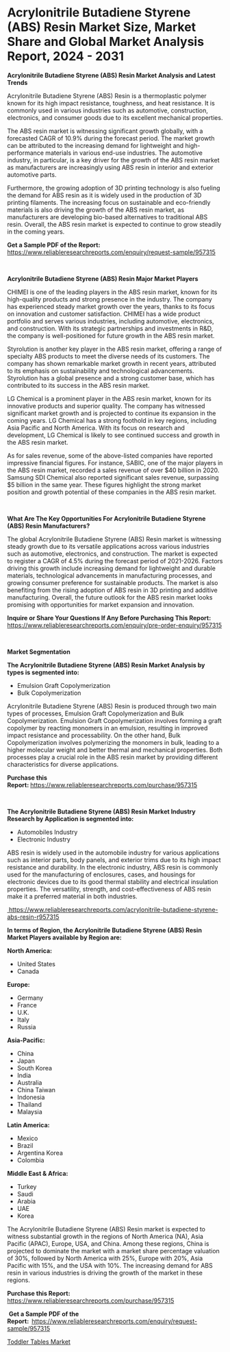 <p><h1>Acrylonitrile Butadiene Styrene (ABS) Resin Market Size, Market Share and Global Market Analysis Report, 2024 - 2031</h1></p><p><strong>Acrylonitrile Butadiene Styrene (ABS) Resin Market Analysis and Latest Trends</strong></p>
<p><p>Acrylonitrile Butadiene Styrene (ABS) Resin is a thermoplastic polymer known for its high impact resistance, toughness, and heat resistance. It is commonly used in various industries such as automotive, construction, electronics, and consumer goods due to its excellent mechanical properties.</p><p>The ABS resin market is witnessing significant growth globally, with a forecasted CAGR of 10.9% during the forecast period. The market growth can be attributed to the increasing demand for lightweight and high-performance materials in various end-use industries. The automotive industry, in particular, is a key driver for the growth of the ABS resin market as manufacturers are increasingly using ABS resin in interior and exterior automotive parts.</p><p>Furthermore, the growing adoption of 3D printing technology is also fueling the demand for ABS resin as it is widely used in the production of 3D printing filaments. The increasing focus on sustainable and eco-friendly materials is also driving the growth of the ABS resin market, as manufacturers are developing bio-based alternatives to traditional ABS resin. Overall, the ABS resin market is expected to continue to grow steadily in the coming years.</p></p>
<p><strong>Get a Sample PDF of the Report:&nbsp;</strong> <a href="https://www.reliableresearchreports.com/enquiry/request-sample/957315">https://www.reliableresearchreports.com/enquiry/request-sample/957315</a></p>
<p>&nbsp;</p>
<p><strong>Acrylonitrile Butadiene Styrene (ABS) Resin Major Market Players</strong></p>
<p><p>CHIMEI is one of the leading players in the ABS resin market, known for its high-quality products and strong presence in the industry. The company has experienced steady market growth over the years, thanks to its focus on innovation and customer satisfaction. CHIMEI has a wide product portfolio and serves various industries, including automotive, electronics, and construction. With its strategic partnerships and investments in R&D, the company is well-positioned for future growth in the ABS resin market.</p><p>Styrolution is another key player in the ABS resin market, offering a range of specialty ABS products to meet the diverse needs of its customers. The company has shown remarkable market growth in recent years, attributed to its emphasis on sustainability and technological advancements. Styrolution has a global presence and a strong customer base, which has contributed to its success in the ABS resin market.</p><p>LG Chemical is a prominent player in the ABS resin market, known for its innovative products and superior quality. The company has witnessed significant market growth and is projected to continue its expansion in the coming years. LG Chemical has a strong foothold in key regions, including Asia Pacific and North America. With its focus on research and development, LG Chemical is likely to see continued success and growth in the ABS resin market.</p><p>As for sales revenue, some of the above-listed companies have reported impressive financial figures. For instance, SABIC, one of the major players in the ABS resin market, recorded a sales revenue of over $40 billion in 2020. Samsung SDI Chemical also reported significant sales revenue, surpassing $5 billion in the same year. These figures highlight the strong market position and growth potential of these companies in the ABS resin market.</p></p>
<p>&nbsp;</p>
<p><strong>What Are The Key Opportunities For Acrylonitrile Butadiene Styrene (ABS) Resin Manufacturers?</strong></p>
<p><p>The global Acrylonitrile Butadiene Styrene (ABS) Resin market is witnessing steady growth due to its versatile applications across various industries such as automotive, electronics, and construction. The market is expected to register a CAGR of 4.5% during the forecast period of 2021-2026. Factors driving this growth include increasing demand for lightweight and durable materials, technological advancements in manufacturing processes, and growing consumer preference for sustainable products. The market is also benefiting from the rising adoption of ABS resin in 3D printing and additive manufacturing. Overall, the future outlook for the ABS resin market looks promising with opportunities for market expansion and innovation.</p></p>
<p><strong>Inquire or Share Your Questions If Any Before Purchasing This Report:</strong> <a href="https://www.reliableresearchreports.com/enquiry/pre-order-enquiry/957315">https://www.reliableresearchreports.com/enquiry/pre-order-enquiry/957315</a></p>
<p>&nbsp;</p>
<p><strong>Market Segmentation</strong></p>
<p><strong>The Acrylonitrile Butadiene Styrene (ABS) Resin Market Analysis by types is segmented into:</strong></p>
<p><ul><li>Emulsion Graft Copolymerization</li><li>Bulk Copolymerization</li></ul></p>
<p><p>Acrylonitrile Butadiene Styrene (ABS) Resin is produced through two main types of processes, Emulsion Graft Copolymerization and Bulk Copolymerization. Emulsion Graft Copolymerization involves forming a graft copolymer by reacting monomers in an emulsion, resulting in improved impact resistance and processability. On the other hand, Bulk Copolymerization involves polymerizing the monomers in bulk, leading to a higher molecular weight and better thermal and mechanical properties. Both processes play a crucial role in the ABS resin market by providing different characteristics for diverse applications.</p></p>
<p><strong>Purchase this Report:&nbsp;</strong><a href="https://www.reliableresearchreports.com/purchase/957315">https://www.reliableresearchreports.com/purchase/957315</a></p>
<p>&nbsp;</p>
<p><strong>The Acrylonitrile Butadiene Styrene (ABS) Resin Market Industry Research by Application is segmented into:</strong></p>
<p><ul><li>Automobiles Industry</li><li>Electronic Industry</li></ul></p>
<p><p>ABS resin is widely used in the automobile industry for various applications such as interior parts, body panels, and exterior trims due to its high impact resistance and durability. In the electronic industry, ABS resin is commonly used for the manufacturing of enclosures, cases, and housings for electronic devices due to its good thermal stability and electrical insulation properties. The versatility, strength, and cost-effectiveness of ABS resin make it a preferred material in both industries.</p></p>
<p><a href="https://www.reliableresearchreports.com/acrylonitrile-butadiene-styrene-abs-resin-r957315">&nbsp;https://www.reliableresearchreports.com/acrylonitrile-butadiene-styrene-abs-resin-r957315</a></p>
<p><strong>In terms of Region, the Acrylonitrile Butadiene Styrene (ABS) Resin Market Players available by Region are:</strong></p>
<p>
    <p> <strong> North America: </strong>
        <ul>
            <li>United States</li>
            <li>Canada</li>
        </ul>
        </p> 
    <p> <strong> Europe: </strong>
        <ul>
            <li>Germany</li>
            <li>France</li>
            <li>U.K.</li>
            <li>Italy</li>
            <li>Russia</li>
        </ul>
        </p> 
    <p> <strong> Asia-Pacific: </strong>
        <ul>
            <li>China</li>
            <li>Japan</li>
            <li>South Korea</li>
            <li>India</li>
            <li>Australia</li>
            <li>China Taiwan</li>
            <li>Indonesia</li>
            <li>Thailand</li>
            <li>Malaysia</li>
        </ul>
        </p> 
    <p> <strong> Latin America: </strong>
        <ul>
            <li>Mexico</li>
            <li>Brazil</li>
            <li>Argentina Korea</li>
            <li>Colombia</li>
        </ul>
        </p> 
    <p> <strong> Middle East & Africa: </strong>
        <ul>
            <li>Turkey</li>
            <li>Saudi</li>
            <li>Arabia</li>
            <li>UAE</li>
            <li>Korea</li>
        </ul>
    </p>
    </p>
<p><p>The Acrylonitrile Butadiene Styrene (ABS) Resin market is expected to witness substantial growth in the regions of North America (NA), Asia Pacific (APAC), Europe, USA, and China. Among these regions, China is projected to dominate the market with a market share percentage valuation of 30%, followed by North America with 25%, Europe with 20%, Asia Pacific with 15%, and the USA with 10%. The increasing demand for ABS resin in various industries is driving the growth of the market in these regions.</p></p>
<p><strong>Purchase this Report: </strong><a href="https://www.reliableresearchreports.com/purchase/957315">https://www.reliableresearchreports.com/purchase/957315</a></p>
<p>&nbsp;<strong>Get a Sample PDF of the Report:&nbsp;&nbsp;</strong><a href="https://www.reliableresearchreports.com/enquiry/request-sample/957315">https://www.reliableresearchreports.com/enquiry/request-sample/957315</a></p>
<p><strong></strong></p>
<p><p><a href="https://github.com/alexxisgm/Market-Research-Report-List-1/blob/main/toddler-tables-market.md">Toddler Tables Market</a></p></p>